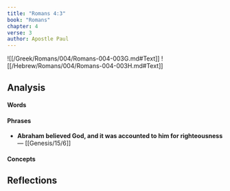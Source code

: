```yaml
---
title: "Romans 4:3"
book: "Romans"
chapter: 4
verse: 3
author: Apostle Paul
---
```

![[/Greek/Romans/004/Romans-004-003G.md#Text]]
![[/Hebrew/Romans/004/Romans-004-003H.md#Text]]

## Analysis

#### Words

#### Phrases
- **Abraham believed God, and it was accounted to him for righteousness** — [[Genesis/15/6]]

#### Concepts

## Reflections
